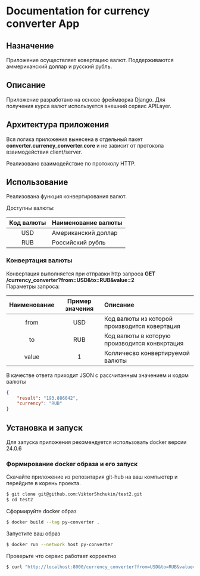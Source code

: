 # Documentation for currency converter App  

## Назначение

Приложение осуществляет ковертацию валют.
Поддерживаются аммериканский
доллар и русский рубль.

## Описание

Приложение разработано на основе 
фреймворка Django. Для получения курса валют 
используется внешний сервис APILayer.

## Архитектура приложения

Вся логика приложения вынесена в
отдельный пакет **converter.currency_converter.core**
и не зависит от протокола взаимодействия 
client/server. 

Реализовано взаимодействие по протоколу HTTP.

## Использование

Реализована функция конвертирования валют.

Доступны валюты:

| Код валюты | Наименование валюты |
|:----------:|:--------------------|
|    USD     | Американский доллар |
|    RUB     | Российский рубль    |

### Конвертация валюты

Конвертация выполняется при отправки http запроса
**GET /currency_converter?from=USD&to=RUB&value=2**  
Параметры запроса:

|  Наименование  | Пример значения  | Описание                                       |
|:--------------:|:----------------:|:-----------------------------------------------|
|      from      |       USD        | Код валюты из которой производится ковертация  |
|       to       |       RUB        | Код валюты в которую производится конвкртация  |
|     value      |        1         | Колличесво конвертируемой валюты               |

В качестве ответа приходит JSON с рассчитанным значением
и кодом валюты
```json
{
	"result": "193.886042",
	"currency": "RUB"
}
```

## Установка и запуск

Для запуска приложения рекомендуется 
использовать docker версии 24.0.6

### Формирование docker образа и его запуск 

Скачайте приложение из репозитария git-hub
на ваш компьютер и перейдите в корень проекта.
```bash
$ git clone git@github.com:ViktorShchukin/test2.git
$ cd test2
```
Сформируйте docker образ
```bash
$ docker build --tag py-converter .
```
Запустите ваш образ
```bash
$ docker run --network host py-converter
```
Проверьте что сервис работает корректно 
```bash
$ curl "http://localhost:8000/currency_converter?from=USD&to=RUB&value=2"
```
